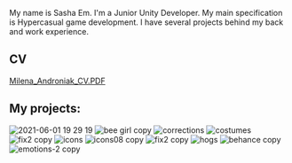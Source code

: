 My name is Sasha Em. I'm a Junior Unity Developer.
My main specification is Hypercasual game development.
I have several projects behind my back and work experience.

## CV

[Milena_Androniak_CV.PDF](https://github.com/SashaEm/portfolioLinks/files/8247501/Milena_Androniak_CV.PDF)

## My projects:

![2021-06-01 19 29 19](https://user-images.githubusercontent.com/59441571/158235443-7b529e5c-a018-48b7-b582-804fd70acaec.jpg)
![bee girl copy](https://user-images.githubusercontent.com/59441571/158235447-8c236e19-8fbf-411c-8352-7ccb8abefe32.jpg)
![corrections](https://user-images.githubusercontent.com/59441571/158235452-45ab9622-2bf3-4997-ac4f-b12a083da105.jpg)
![costumes](https://user-images.githubusercontent.com/59441571/158235474-cc47d8a8-2308-49e0-8504-e7fd209da058.jpg)
![fix2 copy](https://user-images.githubusercontent.com/59441571/158235502-3bb90551-8344-44a3-b665-6597609a528f.jpg)
![icons](https://user-images.githubusercontent.com/59441571/158235795-d47ce591-58e8-47bf-b13d-b79d512bc9cf.jpg)
![icons08 copy](https://user-images.githubusercontent.com/59441571/158235804-ff06ae93-f41c-457d-b3cf-607a118622e3.jpg)
![fix2 copy](https://user-images.githubusercontent.com/59441571/158235813-7c2d6195-e99d-4f07-9ef6-552c17b960b3.jpg)
![hogs](https://user-images.githubusercontent.com/59441571/158235826-f9a7b4ba-589b-4178-ba99-e6bac8ecea57.jpg)
![behance copy](https://user-images.githubusercontent.com/59441571/158235920-1454da8e-9403-42e2-9338-4feed0f1a32c.jpg)
![emotions-2 copy](https://user-images.githubusercontent.com/59441571/158235990-f767eb05-832c-4aaa-8819-43f61ffd8343.jpg)
